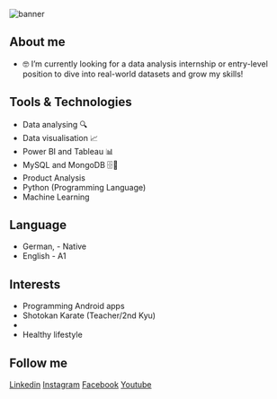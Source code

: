 ![banner](([https://github.com/Watchkido/Frank-Albrecht-Data-Analyst/blob/main/my_data_analyst_frank_Albrecht_banner.png))

## About me

- 🤓 I’m currently looking for a data analysis internship or entry-level position to dive into real-world datasets and grow my skills!

## Tools & Technologies  
- Data analysing 🔍
- Data visualisation 📈
- Power BI and Tableau 📊
- MySQL and MongoDB 🗄️🧩
- Product Analysis
- Python (Programming Language)
- Machine Learning

## Language
- German, - Native
- English - A1
  
## Interests
- Programming Android apps
- Shotokan Karate (Teacher/2nd Kyu)
- 
- Healthy lifestyle

## Follow me

[Linkedin]((https://www.linkedin.com/in/frank-albrecht/))
[Instagram](https://www.instagram.c)
[Facebook](https://www.facebook.com/)
[Youtube](https://www.youtube.com/)
